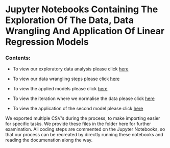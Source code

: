 # Jupyter Notebooks Containing The Exploration Of The Data, Data Wrangling And Application Of Linear Regression Models
### Contents:

- To view our exploratory data analysis please click [here](https://github.com/Caparisun/data_mid_bootcamp_project_regression/blob/master/Notebooks_and_data/Basic_eda.ipynb)

- To view our data wrangling steps please click [here](https://github.com/Caparisun/Linear_Regression_Project/blob/master/Notebooks_and_data/2.Datawrangling.ipynb)

- To view the applied models please click [here](https://github.com/Caparisun/Linear_Regression_Project/blob/master/Notebooks_and_data/3.Applying_Model.ipynb)

- To view the iteration where we normalise the data please click [here](https://github.com/Caparisun/Linear_Regression_Project/blob/master/Notebooks_and_data/4.Iteration_normalized.ipynb)

- To view the application of the second model please click [here](https://github.com/Caparisun/Linear_Regression_Project/blob/master/Notebooks_and_data/5.applying_model_norm.ipynb)


We exported multiple CSV's during the process, to make importing easier for specific tasks. We provide these files in the folder here for further examination.
All coding steps are commented on the Jupyter Notebooks, so that our process can be recreated by directly running these notebooks and reading the documenation along the way.
